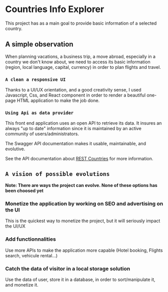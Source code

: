 # Countries Info Explorer

This project has as a main goal to provide basic information of a selected country.

## A simple observation

When planning vacations, a business trip, a move abroad, especially in a country we don't know about, we need to access its basic information (region, local language, capital, currency) in order to plan flights and travel.

### `A clean a responsive UI`

Thanks to a UI/UX orientation, and a good creativity sense, I used Javascript, Css, and React component in order to render a beautiful one-page HTML application to make the job done.

### `Using Api as data provider`

This front end application uses an open API to retrieve its data. It insures an always "up to date" information since it is maintained by an active community of users/administrators.

The Swagger API documentation makes it usable, maintainable, and evolutive.

See the API documentation about [REST Countries](https://restcountries.com/) for more information.

## `A vision of possible evolutions`

**Note: There are ways the project can evolve. None of these options has been choosed yet**

### Monetize the application by working on SEO and advertising on the UI

This is the quickest way to monetize the project, but it will seriously impact the UI/UX

### Add functionnalities

Use more APIs to make the application more capable (Hotel booking, Flights search, vehicule rental...)

### Catch the data of visitor in a local storage solution

Use the data of user, store it in a database, in order to sort/manipulate it, and monetize it.

